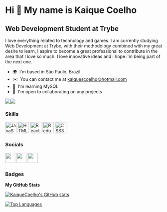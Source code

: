 Hi 👋 My name is Kaique Coelho
==============================

Web Development Student at Trybe
--------------------------------

I love everything related to technology and games. I am currently studying Web Development at Trybe, with their methodology combined with my great desire to learn, I aspire to become a great professional to contribute in the area that I love so much. I love innovative ideas and i hope i'm being part of the next one.

* 🌍  I'm based in São Paulo, Brazil
* ✉️  You can contact me at [kaiquescoelho@hotmail.com](mailto:kaiquescoelho@hotmail.com)
* 🧠  I'm learning MySQL
* 🤝  I'm open to collaborating on any projects

<a href="https://www.twitter.com/Siylph1" target="_blank" rel="noreferrer"><img
src="https://img.shields.io/twitter/follow/Siylph1?logo=twitter&style=for-the-badge&color=a855f7&labelColor=1c1917"
/></a><a href="https://www.github.com/KaiqueCoelho" target="_blank" rel="noreferrer"><img
src="https://img.shields.io/github/followers/KaiqueCoelho?logo=github&style=for-the-badge&color=a855f7&labelColor=1c1917" /></a>

### Skills

<p align="left">
<a href="https://developer.mozilla.org/en-US/docs/Web/JavaScript" target="_blank" rel="noreferrer"><img src="https://raw.githubusercontent.com/danielcranney/readme-generator/main/public/icons/skills/javascript-colored.svg" width="36" height="36" alt="JavaScript" /></a>
<a href="https://developer.mozilla.org/en-US/docs/Glossary/HTML5" target="_blank" rel="noreferrer"><img src="https://raw.githubusercontent.com/danielcranney/readme-generator/main/public/icons/skills/html5-colored.svg" width="36" height="36" alt="HTML5" /></a>
<a href="https://reactjs.org/" target="_blank" rel="noreferrer"><img src="https://raw.githubusercontent.com/danielcranney/readme-generator/main/public/icons/skills/react-colored.svg" width="36" height="36" alt="React" /></a>
<a href="https://redux.js.org/" target="_blank" rel="noreferrer"><img src="https://raw.githubusercontent.com/danielcranney/readme-generator/main/public/icons/skills/redux-colored.svg" width="36" height="36" alt="Redux" /></a>
<a href="https://www.w3.org/TR/CSS/#css" target="_blank" rel="noreferrer"><img src="https://raw.githubusercontent.com/danielcranney/readme-generator/main/public/icons/skills/css3-colored.svg" width="36" height="36" alt="CSS3" /></a>
</p>


### Socials

<p align="left"> <a href="https://www.github.com/KaiqueCoelho" target="_blank" rel="noreferrer"><img src="https://raw.githubusercontent.com/danielcranney/readme-generator/main/public/icons/socials/github.svg" width="32" height="32" /></a> <a href="https://www.linkedin.com/in/kaique-coelho" target="_blank" rel="noreferrer"><img src="https://raw.githubusercontent.com/danielcranney/readme-generator/main/public/icons/socials/linkedin.svg" width="32" height="32" /></a> <a href="https://www.twitter.com/Siylph1" target="_blank" rel="noreferrer"><img src="https://raw.githubusercontent.com/danielcranney/readme-generator/main/public/icons/socials/twitter.svg" width="32" height="32" /></a></p>

### Badges

<b>My GitHub Stats</b>

<a href="http://www.github.com/KaiqueCoelho"><img src="https://github-readme-stats.vercel.app/api?username=KaiqueCoelho&show_icons=true&hide=stars,&count_private=true&title_color=a855f7&text_color=ffffff&icon_color=a855f7&bg_color=1c1917&hide_border=true&show_icons=true" alt="KaiqueCoelho's GitHub stats" /></a>

<a href="https://github.com/KaiqueCoelho" align="left"><img src="https://github-readme-stats.vercel.app/api/top-langs/?username=KaiqueCoelho&langs_count=10&title_color=a855f7&text_color=ffffff&icon_color=a855f7&bg_color=1c1917&hide_border=true&locale=en&custom_title=Top%20%Languages" alt="Top Languages" /></a>
